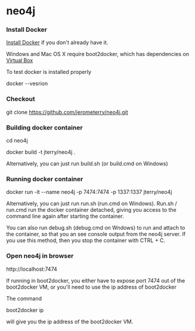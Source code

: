 neo4j
=====

### Install Docker
[Install Docker](https://docs.docker.com/installation/) if you don't already have it. 

Windows and Mac OS X require boot2docker, which has dependencies on [Virtual Box](https://www.virtualbox.org/wiki/Downloads)

To test docker is installed properly

docker --vesrion

### Checkout
git clone https://github.com/jerometerry/neo4j.git

### Building docker container
cd neo4j

docker build -t jterry/neo4j .

Alternatively, you can just run build.sh (or build.cmd on Windows)

### Running docker container

docker run -it --name neo4j -p 7474:7474 -p 1337:1337 jterry/neo4j

Alternatively, you can just run run.sh (run.cmd on Windows). Run.sh / run.cmd run the docker container detached, giving you access to the command line again after starting the container. 

You can also run debug.sh (debug.cmd on Wndows) to run and attach to the container, so that you an see console output from the neo4j server. If you use this method, then you stop the container with CTRL + C.

### Open neo4j in browser

http://localhost:7474

If running in boot2docker, you either have to expose port 7474 out of the boot2docker VM, or you'll need to use the ip address of boot2docker

The command 

boot2docker ip

will give you the ip address of the boot2docker VM.

